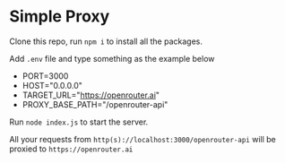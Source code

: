 # Simple Proxy

Clone this repo, run `npm i` to install all the packages.

Add `.env` file and type something as the example below

- PORT=3000
- HOST="0.0.0.0"
- TARGET_URL="https://openrouter.ai"
- PROXY_BASE_PATH="/openrouter-api"

Run `node index.js` to start the server.

All your requests from `http(s)://localhost:3000/openrouter-api` will be proxied to `https://openrouter.ai`

